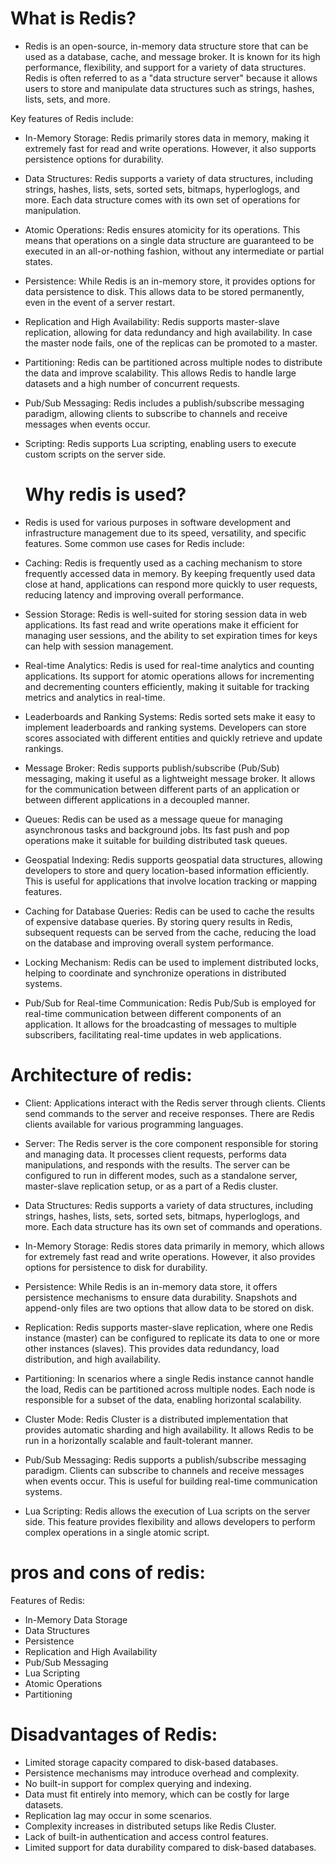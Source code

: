 # What is Redis?
* Redis is an open-source, in-memory data structure store that can be used as a database, cache, and message broker. It is known for its high performance, flexibility, and support for a variety of data structures. Redis is often referred to as a "data structure server" because it allows users to store and manipulate data structures such as strings, hashes, lists, sets, and more.

Key features of Redis include:

* In-Memory Storage: Redis primarily stores data in memory, making it extremely fast for read and write operations. However, it also supports persistence options for durability.

* Data Structures: Redis supports a variety of data structures, including strings, hashes, lists, sets, sorted sets, bitmaps, hyperloglogs, and more. Each data structure comes with its own set of operations for manipulation.

* Atomic Operations: Redis ensures atomicity for its operations. This means that operations on a single data structure are guaranteed to be executed in an all-or-nothing fashion, without any intermediate or partial states.

* Persistence: While Redis is an in-memory store, it provides options for data persistence to disk. This allows data to be stored permanently, even in the event of a server restart.

* Replication and High Availability: Redis supports master-slave replication, allowing for data redundancy and high availability. In case the master node fails, one of the replicas can be promoted to a master.

* Partitioning: Redis can be partitioned across multiple nodes to distribute the data and improve scalability. This allows Redis to handle large datasets and a high number of concurrent requests.

* Pub/Sub Messaging: Redis includes a publish/subscribe messaging paradigm, allowing clients to subscribe to channels and receive messages when events occur.

* Scripting: Redis supports Lua scripting, enabling users to execute custom scripts on the server side.
  # Why redis is used?
* Redis is used for various purposes in software development and infrastructure management due to its speed, versatility, and specific features. Some common use cases for Redis include:

* Caching: Redis is frequently used as a caching mechanism to store frequently accessed data in memory. By keeping frequently used data close at hand, applications can respond more quickly to user requests, reducing latency and improving overall performance.

* Session Storage: Redis is well-suited for storing session data in web applications. Its fast read and write operations make it efficient for managing user sessions, and the ability to set expiration times for keys can help with session management.

* Real-time Analytics: Redis is used for real-time analytics and counting applications. Its support for atomic operations allows for incrementing and decrementing counters efficiently, making it suitable for tracking metrics and analytics in real-time.

* Leaderboards and Ranking Systems: Redis sorted sets make it easy to implement leaderboards and ranking systems. Developers can store scores associated with different entities and quickly retrieve and update rankings.

* Message Broker: Redis supports publish/subscribe (Pub/Sub) messaging, making it useful as a lightweight message broker. It allows for the communication between different parts of an application or between different applications in a decoupled manner.

* Queues: Redis can be used as a message queue for managing asynchronous tasks and background jobs. Its fast push and pop operations make it suitable for building distributed task queues.

* Geospatial Indexing: Redis supports geospatial data structures, allowing developers to store and query location-based information efficiently. This is useful for applications that involve location tracking or mapping features.

* Caching for Database Queries: Redis can be used to cache the results of expensive database queries. By storing query results in Redis, subsequent requests can be served from the cache, reducing the load on the database and improving overall system performance.

* Locking Mechanism: Redis can be used to implement distributed locks, helping to coordinate and synchronize operations in distributed systems.

* Pub/Sub for Real-time Communication: Redis Pub/Sub is employed for real-time communication between different components of an application. It allows for the broadcasting of messages to multiple subscribers, facilitating real-time updates in web applications.
 # Architecture of redis:
 * Client: Applications interact with the Redis server through clients. Clients send commands to the server and receive responses. There are Redis clients available for various programming languages.

* Server: The Redis server is the core component responsible for storing and managing data. It processes client requests, performs data manipulations, and responds with the results. The server can be configured to run in different modes, such as a standalone server, master-slave replication setup, or as a part of a Redis cluster.

* Data Structures: Redis supports a variety of data structures, including strings, hashes, lists, sets, sorted sets, bitmaps, hyperloglogs, and more. Each data structure has its own set of commands and operations.

* In-Memory Storage: Redis stores data primarily in memory, which allows for extremely fast read and write operations. However, it also provides options for persistence to disk for durability.

* Persistence: While Redis is an in-memory data store, it offers persistence mechanisms to ensure data durability. Snapshots and append-only files are two options that allow data to be stored on disk.

* Replication: Redis supports master-slave replication, where one Redis instance (master) can be configured to replicate its data to one or more other instances (slaves). This provides data redundancy, load distribution, and high availability.

* Partitioning: In scenarios where a single Redis instance cannot handle the load, Redis can be partitioned across multiple nodes. Each node is responsible for a subset of the data, enabling horizontal scalability.

* Cluster Mode: Redis Cluster is a distributed implementation that provides automatic sharding and high availability. It allows Redis to be run in a horizontally scalable and fault-tolerant manner.

* Pub/Sub Messaging: Redis supports a publish/subscribe messaging paradigm. Clients can subscribe to channels and receive messages when events occur. This is useful for building real-time communication systems.

* Lua Scripting: Redis allows the execution of Lua scripts on the server side. This feature provides flexibility and allows developers to perform complex operations in a single atomic script.
 # pros and cons of redis:
 Features of Redis:

* In-Memory Data Storage
* Data Structures
* Persistence
* Replication and High Availability
* Pub/Sub Messaging
* Lua Scripting
* Atomic Operations
* Partitioning
# Disadvantages of Redis:

* Limited storage capacity compared to disk-based databases.
* Persistence mechanisms may introduce overhead and complexity.
* No built-in support for complex querying and indexing.
* Data must fit entirely into memory, which can be costly for large datasets.
* Replication lag may occur in some scenarios.
* Complexity increases in distributed setups like Redis Cluster.
* Lack of built-in authentication and access control features.
* Limited support for data durability compared to disk-based databases.
